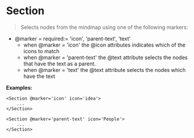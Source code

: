 Section
=====
> Selects nodes from the mindmap using one of the following markers:

* @marker = required:= 'icon', 'parent-text', 'text'
    * when @marker = 'icon' the @icon attributes indicates which of the icons to match
    * when @marker = 'parent-text' the @text attribute selects the nodes that have the text as a parent.
	* when @marker = 'text' the @text attribute selects the nodes which have the text

**Examples:**
```
<Section @marker='icon' icon='idea'>
    ...
</Section>

<Section @marker='parent-text' icon='People'>
    ...
</Section>
```
		

